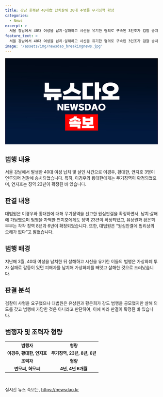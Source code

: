 ```yaml
---
title: 강남 한복판 40대女 납치살해 30대 주범들 무기징역 확정
categories:
  - News
excerpt: >
  서울 강남에서 40대 여성을 납치·살해하고 시신을 유기한 혐의로 구속된 3인조가 검찰 송치. 이경우·황대한에게 무기징역 확정, 연지호는 징역 23년, 유상원·황은희 부부는 각각 징역 8년과 6년 확정. 범행 배후의 가상화폐 투자 실패로 갈등 관계였던 부부는 강도살인 공모로 기소되었으나 살인 의도는 인정되지 않음. 대법원은 사형과 무기징역 판결을 유지하고, 조력자들에게도 각각 징역형 확정.
feature_text: >
  서울 강남에서 40대 여성을 납치·살해하고 시신을 유기한 혐의로 구속된 3인조가 검찰 송치. 이경우·황대한에게 무기징역 확정, 연지호는 징역 23년, 유상원·황은희 부부는 각각 징역 8년과 6년 확정. 범행 배후의 가상화폐 투자 실패로 갈등 관계였던 부부는 강도살인 공모로 기소되었으나 살인 의도는 인정되지 않음. 대법원은 사형과 무기징역 판결을 유지하고, 조력자들에게도 각각 징역형 확정.
image: '/assets/img/newsdao_breakingnews.jpg'
---
```


<p><img src="/assets/img/newsdao_breakingnews.jpg" alt="ontimetimes 속보" /></p>

<h2 data-ke-size="size26">범행 내용</h2>

<p data-ke-size="size16">서울 강남에서 발생한 40대 여성 납치 및 살인 사건으로 이경우, 황대한, 연지호 3명이 연루되어 검찰에 송치되었습니다. 특히, 이경우와 황대한에게는 무기징역이 확정되었으며, 연지호는 징역 23년이 확정된 바 있습니다.</p>

<h2 data-ke-size="size26">판결 내용</h2>

<p data-ke-size="size16">대법원은 이경우와 황대한에 대해 무기징역을 선고한 원심판결을 확정하면서, 납치·살해에 가담했으며 범행을 자백한 연지호에게도 징역 23년이 확정되었고, 유상원과 황은희 부부는 각각 징역 8년과 6년이 확정되었습니다. 또한, 대법원은 “원심판결에 법리상의 오해가 없다”고 밝혔습니다.</p>

<h2 data-ke-size="size26">범행 배경</h2>

<p data-ke-size="size16">지난해 3월, 40대 여성을 납치한 뒤 살해하고 시신을 유기한 이들의 범행은 가상화폐 투자 실패로 갈등이 있던 피해자를 납치해 가상화폐를 빼앗고 살해한 것으로 드러났습니다.</p>

<h2 data-ke-size="size26">판결 분석</h2>

<p data-ke-size="size16">검찰이 사형을 요구했으나 대법원은 유상원과 황은희가 강도 범행을 공모했지만 살해 의도를 갖고 범행에 가담한 것은 아니라고 판단하여, 이에 따라 판결이 확정된 바 있습니다.</p>

<h2 data-ke-size="size26">범행자 및 조력자 형량</h2>

<table>
    <tbody>
        <tr>
            <td style="text-align: center; height: 17px;"><b>범행자</b></td>
            <td style="text-align: center; height: 17px;"><b>형량</b></td>
        </tr>
        <tr>
            <td style="text-align: center; height: 17px;"><b>이경우, 황대한, 연지호</b></td>
            <td style="text-align: center; height: 17px;"><b>무기징역, 23년, 8년, 6년</b></td>
        </tr>
        <tr>
            <td style="text-align: center; height: 17px;"><b>조력자</b></td>
            <td style="text-align: center; height: 17px;"><b>형량</b></td>
        </tr>
        <tr>
            <td style="text-align: center; height: 17px;"><b>변모씨, 허모씨</b></td>
            <td style="text-align: center; height: 17px;"><b>4년, 4년 6개월</b></td>
        </tr>
    </tbody>
</table>

<p data-ke-size="size16">&nbsp;</p>
실시간 뉴스 속보는, <a href="https://newsdao.kr" rel="dofollow">https://newsdao.kr</a>



